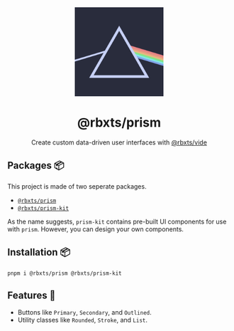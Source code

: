 <div align="center">
    <img src="../../public/logo.svg" width=200 />
    <h1>@rbxts/prism</h1>
    <p>Create custom data-driven user interfaces with <a href="https://github.com/littensy/vide/">@rbxts/vide</a></p>
</div>

## Packages 📦

This project is made of two seperate packages.

- [`@rbxts/prism`](https://www.npmjs.com/package/@rbxts/prism)
- [`@rbxts/prism-kit`](https://www.npmjs.com/package/@rbxts/prism-kit)

As the name suggests, `prism-kit` contains pre-built UI components for use with `prism`. However, you can design your own components.

## Installation 📦

```bash
pnpm i @rbxts/prism @rbxts/prism-kit
```

## Features 🎨

- Buttons like `Primary`, `Secondary`, and `Outlined`.
- Utility classes like `Rounded`, `Stroke`, and `List`.
